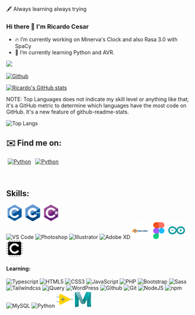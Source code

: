 🖋 Always learning always trying 
### Hi there 👋 I'm Ricardo Cesar 

- 🔥  I’m currently working on Minerva's Clock and also Rasa 3.0 with SpaCy
- 🌱 I’m currently learning Python and AVR.

![](https://visitor-badge.laobi.icu/badge?page_id=RicardoCSR.RicardoCSR)

[![Github](https://img.shields.io/github/followers/RicardoCSR?label=Follow&style=social)](https://github.com/RicardoCSR)

[![Ricardo's GitHub stats](https://github-readme-stats.vercel.app/api?username=RicardoCSR)](https://github.com/anuraghazra/github-readme-stats)

NOTE: Top Languages does not indicate my skill level or anything like that; it's a GitHub metric to determine which languages have the most code on GitHub. It's a new feature of github-readme-stats.

![Top Langs](https://github-readme-stats.vercel.app/api/top-langs/?username=RicardoCSR&layout=compact)
## ✉️ Find me on:


<p align="left">
 <a href="https://www.linkedin.com/in/ricardo-cesar-701700213/" target="_blank" rel="noopener noreferrer"> <img src="https://cdn.jsdelivr.net/npm/simple-icons@v3/icons/linkedin.svg" alt="Python" height="40" style="vertical-align:top; margin:4px"></a>
 <a href="mailto:ricardosrc2019@outlook.com"> <img src="https://cdn.jsdelivr.net/npm/simple-icons@3.13.0/icons/microsoftoutlook.svg" alt="Python" height="40" style="vertical-align:top; margin:4px"></a>
</p>

<br />

## Skills:
<div align="left">
  <img alt="C Code" src="https://raw.githubusercontent.com/devicons/devicon/v2.15.1/icons/c/c-original.svg" width="45">
  <img alt="C PlusPlus" src="https://raw.githubusercontent.com/devicons/devicon/v2.15.1/icons/cplusplus/cplusplus-original.svg" width="45">
  <img alt="C Sharp" src="https://raw.githubusercontent.com/devicons/devicon/v2.15.1/icons/csharp/csharp-original.svg" width="45">
</div>
<div align="left">
  <img alt="VS Code" src="https://cdn.jsdelivr.net/gh/devicons/devicon/icons/vscode/vscode-original.svg" width="45">
  <img alt="Photoshop" src="https://cdn.jsdelivr.net/gh/devicons/devicon/icons/photoshop/photoshop-plain.svg" width="45">
  <img alt="Illustrator" src="https://cdn.jsdelivr.net/gh/devicons/devicon/icons/illustrator/illustrator-plain.svg" width="45">
  <img alt="Adobe XD" src="https://cdn.jsdelivr.net/gh/devicons/devicon/icons/xd/xd-plain.svg" width="45">
  <img alt="Blender" src="https://raw.githubusercontent.com/devicons/devicon/v2.15.1/icons/blender/blender-original-wordmark.svg" width="45">
  <img alt="Figma" src="https://raw.githubusercontent.com/devicons/devicon/v2.15.1/icons/figma/figma-original.svg" width="45">
  <img alt="Arduino" src="https://raw.githubusercontent.com/devicons/devicon/v2.15.1/icons/arduino/arduino-original.svg" width="45">
  <img alt="Embeddedc" src="https://raw.githubusercontent.com/devicons/devicon/v2.15.1/icons/embeddedc/embeddedc-original.svg" width="45">                                                                                                                           
</div>

#### Learning:
<div align="left">
  <img alt="Typescript" src="https://cdn.jsdelivr.net/gh/devicons/devicon/icons/typescript/typescript-original.svg" width="45">
  <img alt="HTML5" src="https://cdn.jsdelivr.net/gh/devicons/devicon/icons/html5/html5-original.svg" width="45">
  <img alt="CSS3" src="https://cdn.jsdelivr.net/gh/devicons/devicon/icons/css3/css3-original.svg" width="45">
  <img alt="JavaScript" src="https://cdn.jsdelivr.net/gh/devicons/devicon/icons/javascript/javascript-original.svg" width="45">
  <img alt="PHP" src="https://cdn.jsdelivr.net/gh/devicons/devicon/icons/php/php-plain.svg" width="50">
  <img alt="Bootstrap" src="https://cdn.jsdelivr.net/gh/devicons/devicon/icons/bootstrap/bootstrap-original.svg" width="45">
  <img alt="Sass" src="https://cdn.jsdelivr.net/gh/devicons/devicon/icons/sass/sass-original.svg" width="50">
  <img alt="Tailwindcss" src="https://cdn.jsdelivr.net/gh/devicons/devicon/icons/tailwindcss/tailwindcss-plain.svg" width="45">  
  <img alt="jQuery" src="https://cdn.jsdelivr.net/gh/devicons/devicon/icons/jquery/jquery-plain-wordmark.svg" width="45">
  <img alt="WordPress" src="https://cdn.jsdelivr.net/gh/devicons/devicon/icons/wordpress/wordpress-plain.svg" width="45">
  <img alt="Github" src="https://cdn.jsdelivr.net/gh/devicons/devicon/icons/github/github-original.svg" width="45">
  <img alt="Git" src="https://cdn.jsdelivr.net/gh/devicons/devicon/icons/git/git-original.svg" width="45">
  <img alt="NodeJS" src="https://cdn.jsdelivr.net/gh/devicons/devicon/icons/nodejs/nodejs-original.svg" width="45">
  <img alt="npm" src="https://cdn.jsdelivr.net/gh/devicons/devicon/icons/npm/npm-original-wordmark.svg" width="50">
  <img alt="MySQL" src="https://cdn.jsdelivr.net/gh/devicons/devicon/icons/mysql/mysql-original-wordmark.svg" width="50">
  <img alt="Python" src="https://cdn.jsdelivr.net/gh/devicons/devicon/icons/python/python-original.svg" width="45">
  <img alt="LabView" src="https://raw.githubusercontent.com/devicons/devicon/v2.15.1/icons/labview/labview-original.svg" width="45">
  <img alt="Maya" src="https://raw.githubusercontent.com/devicons/devicon/v2.15.1/icons/maya/maya-original.svg" width="45">
</div>
